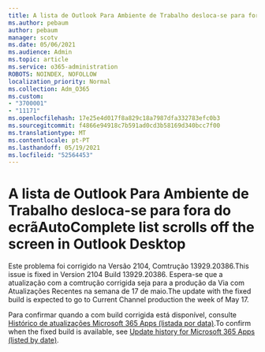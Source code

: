 ```yaml
---
title: A lista de Outlook Para Ambiente de Trabalho desloca-se para fora do ecrã
ms.author: pebaum
author: pebaum
manager: scotv
ms.date: 05/06/2021
ms.audience: Admin
ms.topic: article
ms.service: o365-administration
ROBOTS: NOINDEX, NOFOLLOW
localization_priority: Normal
ms.collection: Adm_O365
ms.custom:
- "3700001"
- "11171"
ms.openlocfilehash: 17e25e4d017f8a829c18a7987dfa332783efc0b3
ms.sourcegitcommit: f4866e94918c7b591ad0cd3b58169d340bcc7f00
ms.translationtype: MT
ms.contentlocale: pt-PT
ms.lasthandoff: 05/19/2021
ms.locfileid: "52564453"
---
```

# <a name="autocomplete-list-scrolls-off-the-screen-in-outlook-desktop"></a><span data-ttu-id="2d762-102">A lista de Outlook Para Ambiente de Trabalho desloca-se para fora do ecrã</span><span class="sxs-lookup"><span data-stu-id="2d762-102">AutoComplete list scrolls off the screen in Outlook Desktop</span></span>

<span data-ttu-id="2d762-103">Este problema foi corrigido na Versão 2104, Comtrução 13929.20386.</span><span class="sxs-lookup"><span data-stu-id="2d762-103">This issue is fixed in Version 2104 Build 13929.20386.</span></span> <span data-ttu-id="2d762-104">Espera-se que a atualização com a comtrução corrigida seja para a produção da Via com Atualizações Recentes na semana de 17 de maio.</span><span class="sxs-lookup"><span data-stu-id="2d762-104">The update with the fixed build is expected to go to Current Channel production the week of May 17.</span></span> 

<span data-ttu-id="2d762-105">Para confirmar quando a com build corrigida está disponível, consulte [Histórico de atualizações Microsoft 365 Apps (listada por data)](/officeupdates/update-history-microsoft365-apps-by-date).</span><span class="sxs-lookup"><span data-stu-id="2d762-105">To confirm when the fixed build is available, see [Update history for Microsoft 365 Apps (listed by date)](/officeupdates/update-history-microsoft365-apps-by-date).</span></span>